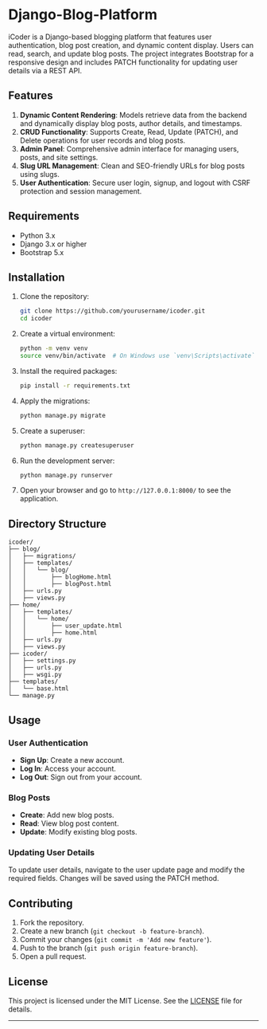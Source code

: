 # Django-Blog-Platform

iCoder is a Django-based blogging platform that features user authentication, blog post creation, and dynamic content display. Users can read, search, and update blog posts. The project integrates Bootstrap for a responsive design and includes PATCH functionality for updating user details via a REST API.

## Features

1. **Dynamic Content Rendering**: Models retrieve data from the backend and dynamically display blog posts, author details, and timestamps.
2. **CRUD Functionality**: Supports Create, Read, Update (PATCH), and Delete operations for user records and blog posts.
3. **Admin Panel**: Comprehensive admin interface for managing users, posts, and site settings.
4. **Slug URL Management**: Clean and SEO-friendly URLs for blog posts using slugs.
5. **User Authentication**: Secure user login, signup, and logout with CSRF protection and session management.

## Requirements

- Python 3.x
- Django 3.x or higher
- Bootstrap 5.x

## Installation

1. Clone the repository:
   ```bash
   git clone https://github.com/yourusername/icoder.git
   cd icoder
   ```

2. Create a virtual environment:
   ```bash
   python -m venv venv
   source venv/bin/activate  # On Windows use `venv\Scripts\activate`
   ```

3. Install the required packages:
   ```bash
   pip install -r requirements.txt
   ```

4. Apply the migrations:
   ```bash
   python manage.py migrate
   ```

5. Create a superuser:
   ```bash
   python manage.py createsuperuser
   ```

6. Run the development server:
   ```bash
   python manage.py runserver
   ```

7. Open your browser and go to `http://127.0.0.1:8000/` to see the application.

## Directory Structure

```plaintext
icoder/
├── blog/
│   ├── migrations/
│   ├── templates/
│   │   └── blog/
│   │       ├── blogHome.html
│   │       ├── blogPost.html
│   ├── urls.py
│   ├── views.py
├── home/
│   ├── templates/
│   │   └── home/
│   │       ├── user_update.html
│   │       ├── home.html
│   ├── urls.py
│   ├── views.py
├── icoder/
│   ├── settings.py
│   ├── urls.py
│   ├── wsgi.py
├── templates/
│   └── base.html
└── manage.py
```

## Usage

### User Authentication

- **Sign Up**: Create a new account.
- **Log In**: Access your account.
- **Log Out**: Sign out from your account.

### Blog Posts

- **Create**: Add new blog posts.
- **Read**: View blog post content.
- **Update**: Modify existing blog posts.

### Updating User Details

To update user details, navigate to the user update page and modify the required fields. Changes will be saved using the PATCH method.

## Contributing

1. Fork the repository.
2. Create a new branch (`git checkout -b feature-branch`).
3. Commit your changes (`git commit -m 'Add new feature'`).
4. Push to the branch (`git push origin feature-branch`).
5. Open a pull request.

## License

This project is licensed under the MIT License. See the [LICENSE](LICENSE) file for details.

---
